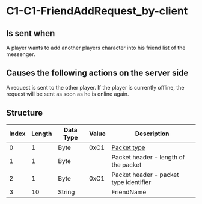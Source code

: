 # C1-C1-FriendAddRequest_by-client

## Is sent when

A player wants to add another players character into his friend list of the messenger.

## Causes the following actions on the server side

A request is sent to the other player. If the player is currently offline, the request will be sent as soon as he is online again.

## Structure

| Index | Length | Data Type | Value | Description |
|-------|--------|-----------|-------|-------------|
| 0 | 1 |   Byte   | 0xC1  | [Packet type](PacketTypes.md) |
| 1 | 1 |    Byte   |      | Packet header - length of the packet |
| 2 | 1 |    Byte   | 0xC1  | Packet header - packet type identifier |
| 3 | 10 | String |  | FriendName |